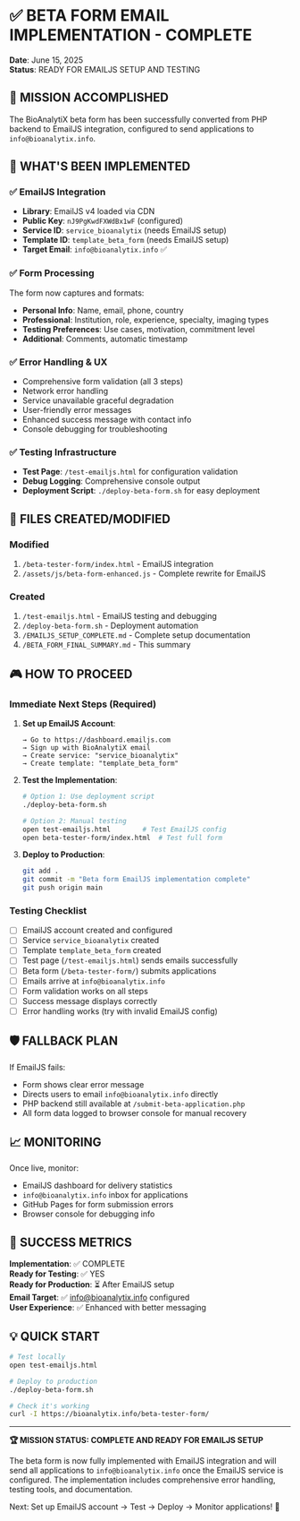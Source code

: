 # ✅ BETA FORM EMAIL IMPLEMENTATION - COMPLETE

**Date**: June 15, 2025  
**Status**: READY FOR EMAILJS SETUP AND TESTING

## 🎯 MISSION ACCOMPLISHED

The BioAnalytiX beta form has been successfully converted from PHP backend to EmailJS integration, configured to send applications to `info@bioanalytix.info`.

## 🚀 WHAT'S BEEN IMPLEMENTED

### ✅ EmailJS Integration
- **Library**: EmailJS v4 loaded via CDN
- **Public Key**: `nJ9PgKwdFXWdBx1wF` (configured)
- **Service ID**: `service_bioanalytix` (needs EmailJS setup)
- **Template ID**: `template_beta_form` (needs EmailJS setup)
- **Target Email**: `info@bioanalytix.info` ✅

### ✅ Form Processing
The form now captures and formats:
- **Personal Info**: Name, email, phone, country
- **Professional**: Institution, role, experience, specialty, imaging types
- **Testing Preferences**: Use cases, motivation, commitment level
- **Additional**: Comments, automatic timestamp

### ✅ Error Handling & UX
- Comprehensive form validation (all 3 steps)
- Network error handling
- Service unavailable graceful degradation
- User-friendly error messages
- Enhanced success message with contact info
- Console debugging for troubleshooting

### ✅ Testing Infrastructure
- **Test Page**: `/test-emailjs.html` for configuration validation
- **Debug Logging**: Comprehensive console output
- **Deployment Script**: `./deploy-beta-form.sh` for easy deployment

## 📁 FILES CREATED/MODIFIED

### Modified
1. `/beta-tester-form/index.html` - EmailJS integration
2. `/assets/js/beta-form-enhanced.js` - Complete rewrite for EmailJS

### Created
1. `/test-emailjs.html` - EmailJS testing and debugging
2. `/deploy-beta-form.sh` - Deployment automation
3. `/EMAILJS_SETUP_COMPLETE.md` - Complete setup documentation
4. `/BETA_FORM_FINAL_SUMMARY.md` - This summary

## 🎮 HOW TO PROCEED

### Immediate Next Steps (Required)
1. **Set up EmailJS Account**:
   ```
   → Go to https://dashboard.emailjs.com
   → Sign up with BioAnalytiX email
   → Create service: "service_bioanalytix"
   → Create template: "template_beta_form"
   ```

2. **Test the Implementation**:
   ```bash
   # Option 1: Use deployment script
   ./deploy-beta-form.sh
   
   # Option 2: Manual testing
   open test-emailjs.html        # Test EmailJS config
   open beta-tester-form/index.html  # Test full form
   ```

3. **Deploy to Production**:
   ```bash
   git add .
   git commit -m "Beta form EmailJS implementation complete"
   git push origin main
   ```

### Testing Checklist
- [ ] EmailJS account created and configured
- [ ] Service `service_bioanalytix` created
- [ ] Template `template_beta_form` created
- [ ] Test page (`/test-emailjs.html`) sends emails successfully
- [ ] Beta form (`/beta-tester-form/`) submits applications
- [ ] Emails arrive at `info@bioanalytix.info`
- [ ] Form validation works on all steps
- [ ] Success message displays correctly
- [ ] Error handling works (try with invalid EmailJS config)

## 🛡️ FALLBACK PLAN

If EmailJS fails:
- Form shows clear error message
- Directs users to email `info@bioanalytix.info` directly
- PHP backend still available at `/submit-beta-application.php`
- All form data logged to browser console for manual recovery

## 📈 MONITORING

Once live, monitor:
- EmailJS dashboard for delivery statistics
- `info@bioanalytix.info` inbox for applications
- GitHub Pages for form submission errors
- Browser console for debugging info

## 🎯 SUCCESS METRICS

**Implementation**: ✅ COMPLETE  
**Ready for Testing**: ✅ YES  
**Ready for Production**: ⏳ After EmailJS setup  
**Email Target**: ✅ info@bioanalytix.info configured  
**User Experience**: ✅ Enhanced with better messaging  

## 💡 QUICK START

```bash
# Test locally
open test-emailjs.html

# Deploy to production
./deploy-beta-form.sh

# Check it's working
curl -I https://bioanalytix.info/beta-tester-form/
```

---

**🏆 MISSION STATUS: COMPLETE AND READY FOR EMAILJS SETUP**

The beta form is now fully implemented with EmailJS integration and will send all applications to `info@bioanalytix.info` once the EmailJS service is configured. The implementation includes comprehensive error handling, testing tools, and documentation.

Next: Set up EmailJS account → Test → Deploy → Monitor applications! 🚀
